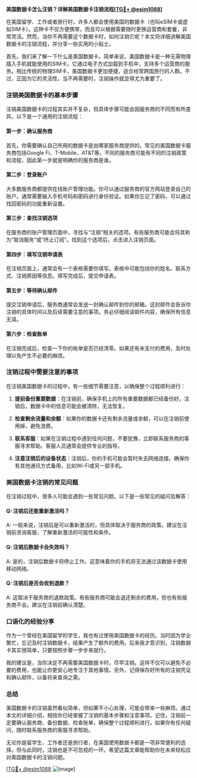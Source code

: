 **美国数据卡怎么注销？详解美国数据卡注销流程[[TG💪+ @esim1088](https://t.me/s/esim1088)]**

在美国留学、工作或者旅行时，许多人都会使用美国的数据卡（也叫eSIM卡或虚拟SIM卡）。这种卡不仅方便携带，而且可以根据需要随时更换运营商和套餐，非常灵活。然而，当你不再需要这个数据卡时，如何注销它呢？本文将详细讲解美国数据卡的注销流程，并分享一些实用的小贴士。

首先，我们来了解一下什么是美国数据卡。简单来说，美国数据卡是一种无需物理插入手机就能使用的SIM卡。它通过电子方式加载到手机中，支持多个运营商的服务。相比传统的物理SIM卡，美国数据卡更加便捷，适合经常跨国旅行的人群。不过，正因为它的灵活性，当不再需要时，注销操作就显得尤为重要了。

### 注销美国数据卡的基本步骤

注销美国数据卡的过程其实并不复杂，但具体步骤可能会因服务商的不同而有所差异。以下是一个通用的注销流程：

#### 第一步：确认服务商

首先，你需要确认自己所用的数据卡是由哪家服务商提供的。常见的美国数据卡服务商包括Google Fi、T-Mobile、AT&T等。不同的服务商可能有不同的注销政策和流程，因此第一步就是明确你的服务商是谁。

#### 第二步：登录账户

大多数服务商都提供在线账户管理功能。你可以通过服务商的官方网站登录自己的账户。通常需要输入手机号码和密码进行身份验证。如果你忘记了密码，可以通过找回密码的功能重新设置。

#### 第三步：查找注销选项

在服务商的账户管理页面中，寻找与“注销”相关的选项。有些服务商可能会将其称为“取消服务”或“终止订阅”。找到这个选项后，点击进入注销页面。

#### 第四步：填写注销申请表

在注销页面上，通常会有一个表格需要你填写。表格中可能包括你的姓名、联系方式、注销原因等信息。填写完成后，提交申请表。

#### 第五步：等待确认邮件

提交注销申请后，服务商通常会发送一封确认邮件到你的邮箱。这封邮件会告诉你注销的具体时间以及后续需要注意的事项。务必仔细阅读邮件内容，确保所有信息无误。

#### 第六步：检查账单

在注销完成后，检查一下你的账单是否已经清零。如果还有未支付的费用，及时处理以免产生不必要的麻烦。

### 注销过程中需要注意的事项

在注销美国数据卡的过程中，有一些细节需要注意，以确保整个过程顺利进行：

1. **提前备份重要数据**：在注销前，确保手机上的所有重要数据都已经备份好。注销后，数据卡中的信息可能会被清除，无法恢复。
   
2. **检查剩余流量和余额**：如果你的数据卡还有剩余流量或余额，可以在注销前使用掉，避免浪费。

3. **联系客服**：如果在注销过程中遇到任何问题，不要犹豫，立即联系服务商的客服寻求帮助。客服人员通常会提供专业的指导。

4. **注意注销后的设备状态**：注销后，你的手机可能会暂时失去网络连接。确保你有其他通讯方式备用，比如Wi-Fi或另一部手机。

### 美国数据卡注销的常见问题

在注销过程中，很多人可能会遇到一些常见问题。以下是一些常见的疑问及解答：

#### Q: 注销后还能重新激活吗？

A: 一般来说，注销后是可以重新激活的，但具体取决于服务商的政策。建议在注销前咨询客服，了解重新激活的可能性和条件。

#### Q: 注销后数据卡会失效吗？

A: 是的，注销后数据卡将停止工作。这意味着你的手机将无法通过该数据卡使用移动网络。

#### Q: 注销后是否会收到退款？

A: 这取决于服务商的退款政策。有些服务商可能会退还剩余的费用，但也有些服务商不会。建议在注销前确认清楚。

### 口语化的经验分享

作为一个曾经在美国留学的学生，我也有过使用美国数据卡的经历。当时因为学业繁忙，忘记及时注销数据卡，结果产生了额外的费用。后来我才意识到，注销数据卡其实很简单，只要按照步骤一步步来就行。

我的建议是，当你决定不再需要美国数据卡时，尽早注销。这样不仅可以避免不必要的费用，也能让你更安心地专注于其他事情。另外，记得保存好所有的注销凭证和确认邮件，以备将来查询之需。

### 总结

美国数据卡的注销虽然看似简单，但如果不小心处理，可能会带来一些麻烦。通过本文的详细介绍，相信你已经掌握了注销的基本步骤和注意事项。记住，注销前一定要确认服务商、备份数据、检查账单，确保整个过程顺利进行。如果你有任何疑问，随时联系服务商的客服寻求帮助。

无论你是留学生、工作者还是旅行者，在美国使用数据卡都是一项非常便利的选择。但与此同时，注销也是不可忽视的一环。希望这篇文章能帮助你在未来轻松应对美国数据卡的注销问题。

[[TG💪+ @esim1088](https://t.me/s/esim1088) ![Image](https://i.postimg.cc/4NQfJmqS/Snipaste-2025-05-13-00-14-12.png)]
